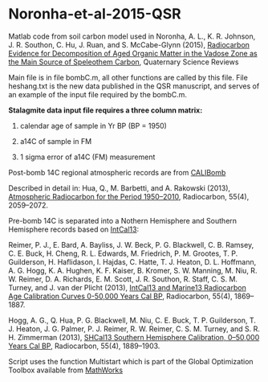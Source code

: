 # Noronha-et-al-2015-QSR
Matlab code from soil carbon model used in Noronha, A. L., K. R. Johnson, J. R. Southon, C. Hu, J. Ruan, and S. McCabe-Glynn (2015), [Radiocarbon Evidence for Decomposition of Aged Organic Matter in the Vadose Zone as the Main Source of Speleothem Carbon](http://www.sciencedirect.com/science/article/pii/S0277379115002267), Quaternary Science Reviews

Main file is in file bombC.m, all other functions are called by this file.  File heshang.txt is the new data published in the QSR manuscript, and serves of an example of the input file required by the bombC.m.

**Stalagmite data input file requires a three column matrix:**

1. calendar age of sample in Yr BP (BP = 1950)

2. a14C of sample in FM

3. 1 sigma error of a14C (FM) measurement

Post-bomb 14C regional atmospheric records are from [CALIBomb](http://calib.qub.ac.uk/CALIBomb/)

Described in detail in:
Hua, Q., M. Barbetti, and A. Rakowski (2013), [Atmospheric Radiocarbon for the Period 1950–2010](https://journals.uair.arizona.edu/index.php/radiocarbon/article/view/16177), Radiocarbon, 55(4), 2059–2072. 

Pre-bomb 14C is separated into a Nothern Hemisphere and Southern Hemisphere records based on [IntCal13](http://www.radiocarbon.org/IntCal13.htm):

Reimer, P. J., E. Bard, A. Bayliss, J. W. Beck, P. G. Blackwell, C. B. Ramsey, C. E. Buck, H. Cheng, R. L. Edwards, M. Friedrich, P. M. Grootes, T. P. Guilderson, H. Haflidason, I. Hajdas, C. Hatte, T. J. Heaton, D. L. Hoffmann, A. G. Hogg, K. A. Hughen, K. F. Kaiser, B. Kromer, S. W. Manning, M. Niu, R. W. Reimer, D. A. Richards, E. M. Scott, J. R. Southon, R. Staff, C. S. M. Turney, and J. van der Plicht (2013), [IntCal13 and Marine13 Radiocarbon Age Calibration Curves 0-50,000 Years Cal BP](https://journals.uair.arizona.edu/index.php/radiocarbon/article/view/16947), Radiocarbon, 55(4), 1869–1887. 

Hogg, A. G., Q. Hua, P. G. Blackwell, M. Niu, C. E. Buck, T. P. Guilderson, T. J. Heaton, J. G. Palmer, P. J. Reimer, R. W. Reimer, C. S. M. Turney, and S. R. H. Zimmerman (2013), [SHCal13 Southern Hemisphere Calibration, 0–50,000 Years Cal BP](https://journals.uair.arizona.edu/index.php/radiocarbon/article/view/16783), Radiocarbon, 55(4), 1889–1903. 

Script uses the function Multistart which is part of the Global Optimization Toolbox available from [MathWorks](http://www.mathworks.com/products/global-optimization/)

